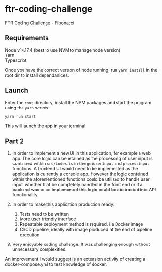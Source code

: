 # ftr-coding-challenge #
FTR Coding Challenge - Fibonacci

## Requirements ##

Node v14.17.4 (best to use NVM to manage node version)   
Yarn  
Typescript

Once you have the correct version of node running, run ```yarn install``` in the root dir to install dependanices.

## Launch ##

Enter the `root` directory, install the NPM packages and start the program using the `yarn` scripts:

```bash
yarn run start
```
This will launch the app in your terminal

## Part 2 ##

1. In order to implement a new UI in this application, for example a web app. The core logic can be retained as the processing of user input is contained within `src/index.ts` in the `getUserInput` and `processInput` functions. A frontend UI would need to be implemented as the application is currently a console app. However the logic contained within the aforementioned functions could be utilised to handle user input, whether that be completely handled in the front end or if a backend was to be implemented this logic could be abstracted into API functionality. 

2. In order to make this application production ready:  
    1. Tests need to be written
    2. More user friendly interface
    3. Repeatable deployment method is required. i.e Docker image
    4. CI/CD pipeline, ideally with image produced at the end of pipeline execution

3. Very enjoyable coding challenge. It was challenging enough without unnecessary complexities. 

An improvement I would suggest is an extension activity of creating a docker-compose.yml to test knowledge of docker.
    